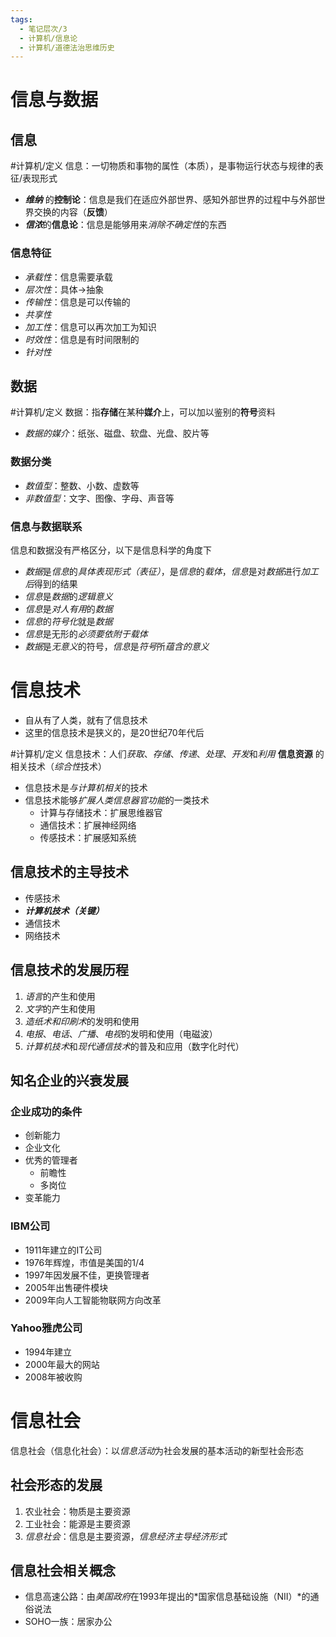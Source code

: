 ```yaml
---
tags:
  - 笔记层次/3
  - 计算机/信息论
  - 计算机/道德法治思维历史
---
```



# 信息与数据
## 信息

#计算机/定义 信息：一切物质和事物的属性（本质），是事物运行状态与规律的表征/表现形式
- ***维纳*** 的**控制论**：信息是我们在适应外部世界、感知外部世界的过程中与外部世界交换的内容（**反馈**）
- ***信浓***的**信息论**：信息是能够用来*消除不确定性*的东西

### 信息特征

- *承载性*：信息需要承载
- *层次性*：具体->抽象
- *传输性*：信息是可以传输的
- *共享性*
- *加工性*：信息可以再次加工为知识
- *时效性*：信息是有时间限制的
- *针对性*

## 数据

#计算机/定义 数据：指**存储**在某种**媒介**上，可以加以鉴别的**符号**资料
- *数据的媒介*：纸张、磁盘、软盘、光盘、胶片等

### 数据分类

- *数值型*：整数、小数、虚数等
- *非数值型*：文字、图像、字母、声音等

### 信息与数据联系

信息和数据没有严格区分，以下是信息科学的角度下 

- *数据*是*信息*的*具体表现形式（表征）*，是*信息*的*载体*，*信息*是对*数据*进行*加工后*得到的结果
- *信息*是*数据*的*逻辑意义*
- *信息*是*对人有用*的*数据*
- *信息*的*符号化*就是*数据*
- *信息*是无形的*必须要依附于载体*
- *数据*是*无意义*的符号，*信息*是*符号*所*蕴含的意义*

# 信息技术

- 自从有了人类，就有了信息技术
- 这里的信息技术是狭义的，是20世纪70年代后


#计算机/定义 信息技术：人们*获取*、*存储*、*传递*、*处理*、*开发*和*利用* **信息资源** 的相关技术（*综合性*技术）
- 信息技术是*与计算机相关*的技术
- 信息技术能够*扩展人类信息器官功能*的一类技术
	- 计算与存储技术：扩展思维器官
	- 通信技术：扩展神经网络
	- 传感技术：扩展感知系统

## 信息技术的主导技术

- 传感技术
- ***计算机技术（关键）***
- 通信技术
- 网络技术

## 信息技术的发展历程

1. *语言*的产生和使用
2. *文字*的产生和使用
3. *造纸术和印刷术*的发明和使用
4. *电报*、*电话*、*广播*、*电视*的发明和使用（电磁波）
5. *计算机技术*和*现代通信技术*的普及和应用（数字化时代）

## 知名企业的兴衰发展

### 企业成功的条件

- 创新能力
- 企业文化
- 优秀的管理者
	- 前瞻性
	- 多岗位
- 变革能力

### IBM公司

- 1911年建立的IT公司
- 1976年辉煌，市值是美国的1/4
- 1997年因发展不佳，更换管理者
- 2005年出售硬件模块
- 2009年向人工智能物联网方向改革

### Yahoo雅虎公司

- 1994年建立
- 2000年最大的网站
- 2008年被收购

# 信息社会

信息社会（信息化社会）：以*信息活动*为社会发展的基本活动的新型社会形态

## 社会形态的发展

1. 农业社会：物质是主要资源
2. 工业社会：能源是主要资源
3. *信息社会*：信息是主要资源，*信息经济主导经济形式*

## 信息社会相关概念

- 信息高速公路：由*美国政府*在1993年提出的*国家信息基础设施（NII）*的通俗说法
- SOHO一族：居家办公
